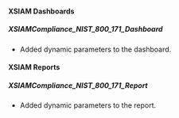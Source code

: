 
#### XSIAM Dashboards

##### XSIAMCompliance_NIST_800_171_Dashboard
- Added dynamic parameters to the dashboard.

#### XSIAM Reports

##### XSIAMCompliance_NIST_800_171_Report
- Added dynamic parameters to the report.